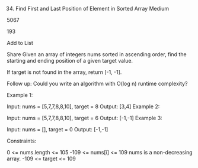 34. Find First and Last Position of Element in Sorted Array
Medium

5067

193

Add to List

Share
Given an array of integers nums sorted in ascending order, find the starting and ending position of a given target value.

If target is not found in the array, return [-1, -1].

Follow up: Could you write an algorithm with O(log n) runtime complexity?

 

Example 1:

Input: nums = [5,7,7,8,8,10], target = 8
Output: [3,4]
Example 2:

Input: nums = [5,7,7,8,8,10], target = 6
Output: [-1,-1]
Example 3:

Input: nums = [], target = 0
Output: [-1,-1]
 

Constraints:

0 <= nums.length <= 105
-109 <= nums[i] <= 109
nums is a non-decreasing array.
-109 <= target <= 109
